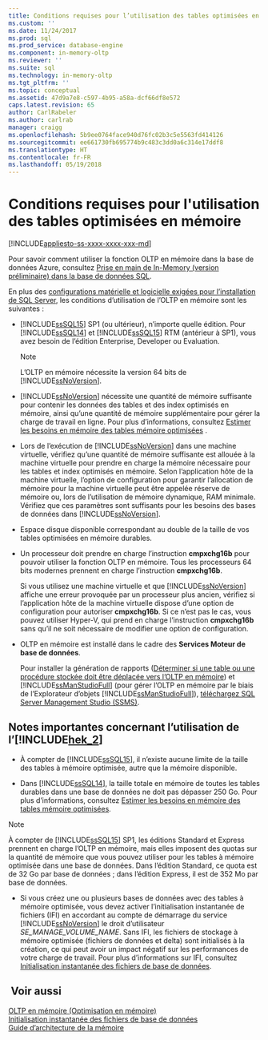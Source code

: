 ```yaml
---
title: Conditions requises pour l’utilisation des tables optimisées en mémoire | Microsoft Docs
ms.custom: ''
ms.date: 11/24/2017
ms.prod: sql
ms.prod_service: database-engine
ms.component: in-memory-oltp
ms.reviewer: ''
ms.suite: sql
ms.technology: in-memory-oltp
ms.tgt_pltfrm: ''
ms.topic: conceptual
ms.assetid: 47d9a7e8-c597-4b95-a58a-dcf66df8e572
caps.latest.revision: 65
author: CarlRabeler
ms.author: carlrab
manager: craigg
ms.openlocfilehash: 5b9ee0764face940d76fc02b3c5e5563fd414126
ms.sourcegitcommit: ee661730fb695774b9c483c3dd0a6c314e17ddf8
ms.translationtype: HT
ms.contentlocale: fr-FR
ms.lasthandoff: 05/19/2018
---
```

# <a name="requirements-for-using-memory-optimized-tables"></a>Conditions requises pour l'utilisation des tables optimisées en mémoire
[!INCLUDE[appliesto-ss-xxxx-xxxx-xxx-md](../../includes/appliesto-ss-xxxx-xxxx-xxx-md.md)]

  Pour savoir comment utiliser la fonction OLTP en mémoire dans la base de données Azure, consultez [Prise en main de In-Memory (version préliminaire) dans la base de données SQL](http://azure.microsoft.com/documentation/articles/sql-database-in-memory/).  
  
 En plus des [configurations matérielle et logicielle exigées pour l’installation de SQL Server](../../sql-server/install/hardware-and-software-requirements-for-installing-sql-server.md), les conditions d’utilisation de l’OLTP en mémoire sont les suivantes :  
  
-   [!INCLUDE[ssSQL15](../../includes/sssql15-md.md)] SP1 (ou ultérieur), n’importe quelle édition. Pour [!INCLUDE[ssSQL14](../../includes/sssql14-md.md)] et [!INCLUDE[ssSQL15](../../includes/sssql15-md.md)] RTM (antérieur à SP1), vous avez besoin de l’édition Enterprise, Developer ou Evaluation.
    
    > [!NOTE]
    > L’OLTP en mémoire nécessite la version 64 bits de [!INCLUDE[ssNoVersion](../../includes/ssnoversion-md.md)].  
  
-   [!INCLUDE[ssNoVersion](../../includes/ssnoversion-md.md)] nécessite une quantité de mémoire suffisante pour contenir les données des tables et des index optimisés en mémoire, ainsi qu’une quantité de mémoire supplémentaire pour gérer la charge de travail en ligne. Pour plus d’informations, consultez [Estimer les besoins en mémoire des tables mémoire optimisées](../../relational-databases/in-memory-oltp/estimate-memory-requirements-for-memory-optimized-tables.md) .  

-   Lors de l’exécution de [!INCLUDE[ssNoVersion](../../includes/ssnoversion-md.md)] dans une machine virtuelle, vérifiez qu’une quantité de mémoire suffisante est allouée à la machine virtuelle pour prendre en charge la mémoire nécessaire pour les tables et index optimisés en mémoire. Selon l’application hôte de la machine virtuelle, l’option de configuration pour garantir l’allocation de mémoire pour la machine virtuelle peut être appelée réserve de mémoire ou, lors de l’utilisation de mémoire dynamique, RAM minimale. Vérifiez que ces paramètres sont suffisants pour les besoins des bases de données dans [!INCLUDE[ssNoVersion](../../includes/ssnoversion-md.md)].
  
-   Espace disque disponible correspondant au double de la taille de vos tables optimisées en mémoire durables.  
  
-   Un processeur doit prendre en charge l’instruction **cmpxchg16b** pour pouvoir utiliser la fonction OLTP en mémoire. Tous les processeurs 64 bits modernes prennent en charge l’instruction **cmpxchg16b**.  
  
     Si vous utilisez une machine virtuelle et que [!INCLUDE[ssNoVersion](../../includes/ssnoversion-md.md)] affiche une erreur provoquée par un processeur plus ancien, vérifiez si l’application hôte de la machine virtuelle dispose d’une option de configuration pour autoriser **cmpxchg16b**. Si ce n’est pas le cas, vous pouvez utiliser Hyper-V, qui prend en charge l’instruction **cmpxchg16b** sans qu’il ne soit nécessaire de modifier une option de configuration.  
  
-   OLTP en mémoire est installé dans le cadre des **Services Moteur de base de données**.  
  
     Pour installer la génération de rapports ([Déterminer si une table ou une procédure stockée doit être déplacée vers l’OLTP en mémoire](../../relational-databases/in-memory-oltp/determining-if-a-table-or-stored-procedure-should-be-ported-to-in-memory-oltp.md)) et [!INCLUDE[ssManStudioFull](../../includes/ssmanstudiofull-md.md)] (pour gérer l’OLTP en mémoire par le biais de l’Explorateur d’objets [!INCLUDE[ssManStudioFull](../../includes/ssmanstudiofull-md.md)]), [téléchargez SQL Server Management Studio (SSMS)](../../ssms/download-sql-server-management-studio-ssms.md).   
  
## <a name="important-notes-on-using-includehek2includeshek-2-mdmd"></a>Notes importantes concernant l’utilisation de l’[!INCLUDE[hek_2](../../includes/hek-2-md.md)]  
  
-   À compter de [!INCLUDE[ssSQL15](../../includes/sssql15-md.md)], il n’existe aucune limite de la taille des tables à mémoire optimisée, autre que la mémoire disponible. 

-   Dans [!INCLUDE[ssSQL14](../../includes/sssql14-md.md)], la taille totale en mémoire de toutes les tables durables dans une base de données ne doit pas dépasser 250 Go. Pour plus d’informations, consultez [Estimer les besoins en mémoire des tables mémoire optimisées](../../relational-databases/in-memory-oltp/estimate-memory-requirements-for-memory-optimized-tables.md).  

> [!NOTE]
> À compter de [!INCLUDE[ssSQL15](../../includes/sssql15-md.md)] SP1, les éditions Standard et Express prennent en charge l’OLTP en mémoire, mais elles imposent des quotas sur la quantité de mémoire que vous pouvez utiliser pour les tables à mémoire optimisée dans une base de données. Dans l’édition Standard, ce quota est de 32 Go par base de données ; dans l’édition Express, il est de 352 Mo par base de données. 
  
-   Si vous créez une ou plusieurs bases de données avec des tables à mémoire optimisée, vous devez activer l’initialisation instantanée de fichiers (IFI) en accordant au compte de démarrage du service [!INCLUDE[ssNoVersion](../../includes/ssnoversion-md.md)] le droit d’utilisateur *SE_MANAGE_VOLUME_NAME*. Sans IFI, les fichiers de stockage à mémoire optimisée (fichiers de données et delta) sont initialisés à la création, ce qui peut avoir un impact négatif sur les performances de votre charge de travail. Pour plus d’informations sur IFI, consultez [Initialisation instantanée des fichiers de base de données](../../relational-databases/databases/database-instant-file-initialization.md).
  
## <a name="see-also"></a> Voir aussi  
 [OLTP en mémoire &#40;Optimisation en mémoire&#41;](../../relational-databases/in-memory-oltp/in-memory-oltp-in-memory-optimization.md)  
 [Initialisation instantanée des fichiers de base de données](../../relational-databases/databases/database-instant-file-initialization.md)  
 [Guide d’architecture de la mémoire](../../relational-databases/memory-management-architecture-guide.md)
  
